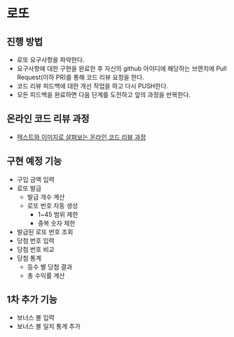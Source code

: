 # 로또
## 진행 방법
* 로또 요구사항을 파악한다.
* 요구사항에 대한 구현을 완료한 후 자신의 github 아이디에 해당하는 브랜치에 Pull Request(이하 PR)를 통해 코드 리뷰 요청을 한다.
* 코드 리뷰 피드백에 대한 개선 작업을 하고 다시 PUSH한다.
* 모든 피드백을 완료하면 다음 단계를 도전하고 앞의 과정을 반복한다.

## 온라인 코드 리뷰 과정
* [텍스트와 이미지로 살펴보는 온라인 코드 리뷰 과정](https://github.com/next-step/nextstep-docs/tree/master/codereview)

## 구현 예정 기능
* 구입 금액 입력
* 로또 발급
  * 발급 개수 계산
  * 로또 번호 자동 생성
    * 1~45 범위 제한
    * 중복 숫자 제한
* 발급된 로또 번호 조회
* 당첨 번호 입력
* 당첨 번호 비교
* 당첨 통계
  * 등수 별 당첨 결과
  * 총 수익률 계산

## 1차 추가 기능
* 보너스 볼 입력
* 보너스 볼 일치 통계 추가